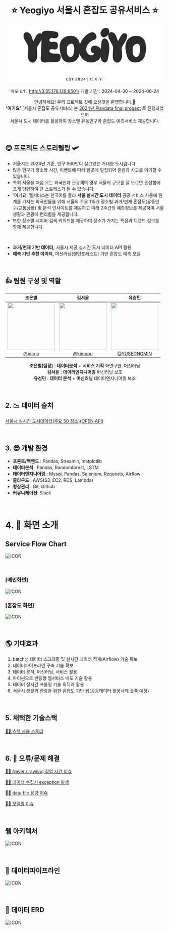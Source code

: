 <div align="center">

# ⭐ Yeogiyo 서울시 혼잡도 공유서비스 ⭐

![ICON](https://github.com/piaris/yeogiyo/blob/main/Gallery/YEOGIYO__logobig.png)

배포 url : http://3.35.176.139:8501/
개발 기간 : 2024-04-30 ~ 2024-06-24

안녕하세요! 우리 프로젝트 깃에 오신것을 환영합니다.🎈<br>
**'여기요'** [서울시 혼잡도 공유서비스] 는 <u>2024년 Playdata final progect</u> 로 진행되었으며 <br> 서울시 도시 데이터를 활용하여 장소별 유동인구와 혼잡도 예측서비스 제공합니다.

</div>

<br>

## 😊 프로젝트 스토리텔링 🛩️

- 서울시는 2024년 기준, 인구 960만이 살고있는 거대한 도시입니다.
- 많은 인구가 장소와 시간, 이벤트에 따라 한곳에 밀집되어 혼란과 사고를 야기할 수 있습니다.
- 특히 서울을 처음 오는 외국인과 관광객의 경우 서울의 규모를 잘 모르면 혼잡함에 크게 당황하여 큰 스트레스가 될 수 있습니다.
- '여기요' 웹서비스는 한국어를 몰라 **서울 실시간 도시 데이터** 공공 서비스 사용에 한계를 가지는 외국인들을 위해 서울의 주요 115개 장소별 과거/현재 혼잡도(유동인구/교통상황) 및 분석 인사이트를 제공하고 미래 2주간의 예측정보를 제공하여 서울 생활과 관광에 편리함을 제공합니다.
- 또한 장소별 네이버 검색 키워드를 제공하여 장소가 가지는 특징과 트렌드 정보를 함께 제공합니다.

<br>

- **과거/현재 기반 데이터,** 서울시 제공 실시간 도시 데이터 API 활용
- **예측 기반 추천 데이터,** 머신러닝(랜던포레스트) 기반 혼잡도 예측 모델

<br>

## 👍 팀원 구성 및 역활

<div align="center">

|                                                            **조은별**                                                             |                                                            **김서윤**                                                             |                                                                **유승민**                                                                |
| :-------------------------------------------------------------------------------------------------------------------------------: | :-------------------------------------------------------------------------------------------------------------------------------: | :--------------------------------------------------------------------------------------------------------------------------------------: |
| [<img src="https://avatars.githubusercontent.com/u/141891949?v=4" height=150 width=150> <br/> @piaris](https://github.com/piaris) | [<img src="https://avatars.githubusercontent.com/u/156580003?v=4" height=150 width=150> <br/> @kimppu](https://github.com/kimppu) | [<img src="https://avatars.githubusercontent.com/u/68213803?v=4" height=150 width=150> <br/> @YUSEONGMIN](https://github.com/YUSEONGMIN) |

**조은별(팀장)** : **데이터분석** + **서비스 기획** 화면구현, 머신러닝 <br>
**김서윤** : **데이터엔지니어링** 머신러닝 보조 <br>
**유성민** : **데이터 분석** + **머신러닝** 데이터엔지니어링 보조 <br>

</div>

<br>

## 2. 📉 데이터 출처

[서울시 실시간 도시데이터(주요 50 장소)(OPEN API)](https://data.seoul.go.kr/dataList/OA-21285/F/1/datasetView.do)

<br>

## 3. 😎 개발 환경

- **프론트/백엔드** : Pandas, Streamlit, matplotlib
- **데이터분석** : Pandas, Randomforest, LSTM
- **데이터엔지니어링** : Mysql, Pandas, Selenium, Requests, Airflow
- **클라우드** : AWS(S3, EC2, RDS, Lambda)
- **형상관리** : Git, Github
- **커뮤니케이션**: Slack

<br>

# 4. 👻 화면 소개

## Service Flow Chart

![ICON](https://github.com/piaris/yeogiyo/blob/main/Gallery/service_0618.png)

<br>

### [메인화면]

![ICON](https://github.com/piaris/yeogiyo/blob/main/Gallery/main_0620.png)

### [혼잡도 화면]

![ICON](https://github.com/piaris/yeogiyo/blob/main/Gallery/congest_show_0622.png)

<br>

## 🌎 기대효과

1. batch성 데이터 스크래핑 및 실시간 데이터 적재(Airflow) 기술 확보
2. 데이터파이프라인 구축 기술 확보
3. 데이터 분석, 머신러닝, 서비스 활용
4. 파이썬으로 반응형 웹서비스 배포 기술 활용
5. 네이버 실시간 크롤링 기술 획득과 활용
6. 서울시 생활과 관광을 위한 혼잡도 기반 웹(공공데이터 활용사례 출품 예정)

<br>

## 5. 채택한 기술스택

[🙋‍♂️ 스택 사용 스토리](READERROR_0.md)

<br>

## 6. 🧊 오류/문제 해결

[🙋‍♂️ Naver crawling 작업 시간 이슈](READERROR_1.md)

[🙋‍♂️ 데이터 수집시 exception 발생](READERROR_2.md)

[🙋‍♂️ data file 용량 이슈](READERROR_3.md)

[🙋‍♂️ 모델링 이슈](READERROR_4.md)

<br>

## 웹 아키텍처

![ICON](https://github.com/piaris/yeogiyo/blob/main/Gallery/web_0620.jpg)

<br>

## 📶 데이터파이프라인

![ICON](https://github.com/piaris/yeogiyo/blob/main/Gallery/data_pipeline_architecture.png)

<br>

## 📂 데이터 ERD

![ICON](https://github.com/piaris/yeogiyo/blob/main/Gallery/erd_0618.png)

<br>
